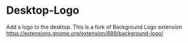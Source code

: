 # Desktop-Logo
Add a logo to the desktop. This is a fork of Background Logo extension     
https://extensions.gnome.org/extension/889/background-logo/
